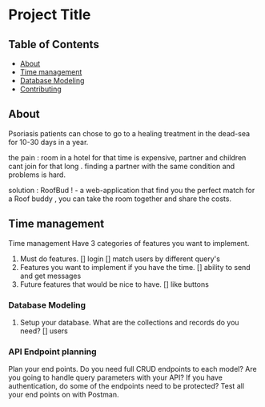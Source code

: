 # Project Title

## Table of Contents

- [About](#about)
- [Time management](#Time_management)
- [Database Modeling](#Database_Modeling)
- [Contributing](../CONTRIBUTING.md)

## About <a name = "about"></a>

Psoriasis patients can chose to go to a healing treatment in the dead-sea for 10-30 days in a year.

the pain : room in a hotel for that time is expensive, partner and children cant join for that long . finding a partner with the same condition and problems is hard.

solution : RoofBud ! - a web-application that find you the perfect match for a Roof buddy , you can take the room together and share the costs.

## Time management <a name = "Time_management"></a>

Time management
Have 3 categories of features you want to implement.

1. Must do features.
   [] login
   [] match users by different query's
2. Features you want to implement if you have the time.
   [] ability to send and get messages
3. Future features that would be nice to have.
   [] like buttons

### Database Modeling <a name = "Database_Modeling"></a>

1. Setup your database. What are the collections and records
   do you need?
   [] users

### API Endpoint planning

Plan your end points. Do you need full CRUD endpoints to
each model? Are you going to handle query parameters
with your API? If you have authentication, do some of the
endpoints need to be protected?
Test all your end points on with Postman.
